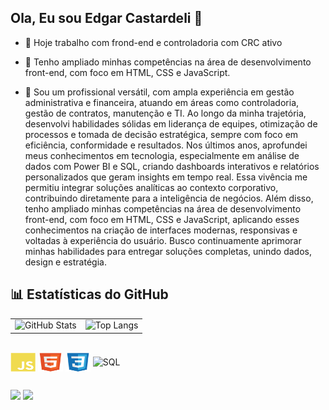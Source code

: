 ## Ola, Eu sou Edgar Castardeli 👋

- 🔭 Hoje trabalho com frond-end e controladoria com CRC ativo

- 🌱 Tenho ampliado minhas competências na área de desenvolvimento front-end, com foco em HTML, CSS e JavaScript.

- 💬 Sou um profissional versátil, com ampla experiência em gestão administrativa e financeira, atuando em áreas como controladoria, gestão de contratos, manutenção e TI. Ao longo da minha trajetória, desenvolvi habilidades sólidas em liderança de equipes, otimização de processos e tomada de decisão estratégica, sempre com foco em eficiência, conformidade e resultados.
Nos últimos anos, aprofundei meus conhecimentos em tecnologia, especialmente em análise de dados com Power BI e SQL, criando dashboards interativos e relatórios personalizados que geram insights em tempo real. Essa vivência me permitiu integrar soluções analíticas ao contexto corporativo, contribuindo diretamente para a inteligência de negócios.
Além disso, tenho ampliado minhas competências na área de desenvolvimento front-end, com foco em HTML, CSS e JavaScript, aplicando esses conhecimentos na criação de interfaces modernas, responsivas e voltadas à experiência do usuário. Busco continuamente aprimorar minhas habilidades para entregar soluções completas, unindo dados, design e estratégia.

## 📊 Estatísticas do GitHub

<table>
  <tr>
    <td>
      <img 
        src="https://github-readme-stats.vercel.app/api?username=edgar-castardeli&show_icons=true&theme=highcontrast&hide_border=true" 
        alt="GitHub Stats" 
        width="100%" 
      />
    </td>
    <td>
      <img 
        src="https://github-readme-stats.vercel.app/api/top-langs/?username=edgar-castardeli&layout=compact&theme=highcontrast&hide_border=true" 
        alt="Top Langs" 
        width="100%" 
      />
    </td>
  </tr>
</table>

<!-- Icones de linguagens que programo -->

<div style="display: inline_block"><br>

  <img align="center" alt="Js" height="30" width="40" src="https://raw.githubusercontent.com/devicons/devicon/master/icons/javascript/javascript-plain.svg">
  
  <img align="center" alt="HTML" height="30" width="40" src="https://raw.githubusercontent.com/devicons/devicon/master/icons/html5/html5-original.svg">

  <img align="center" alt="CSS" height="30" width="40" src="https://raw.githubusercontent.com/devicons/devicon/master/icons/css3/css3-original.svg">

  <img align="center" alt="SQL" height="30" width="40" src="https://cdn.jsdelivr.net/gh/devicons/devicon@latest/icons/azuresqldatabase/azuresqldatabase-original.svg">

</div>

##

<div>

  <a href="https://www.linkedin.com/in/edgar-castardeli-2199751b0/" target="_blank"><img src="https://img.shields.io/badge/-LinkedIn-%230077B5?style=for-the-badge&logo=linkedin&logoColor=white" target="_blank"></a> 
  <a href = "mailto:edcastardeli@yahoo.com.br"><img src="https://img.shields.io/badge/-Gmail-%23333?style=for-the-badge&logo=gmail&logoColor=white" target="_blank"></a>
  
</div>



